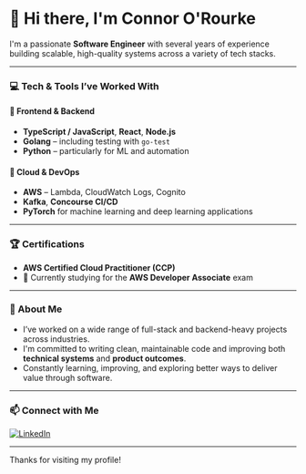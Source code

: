 # 👋 Hi there, I'm Connor O'Rourke

I'm a passionate **Software Engineer** with several years of experience building scalable, high-quality systems across a variety of tech stacks.

---

### 💻 Tech & Tools I’ve Worked With

#### 🔹 Frontend & Backend
- **TypeScript / JavaScript**, **React**, **Node.js**
- **Golang** – including testing with `go-test`
- **Python** – particularly for ML and automation

#### 🔹 Cloud & DevOps
- **AWS** – Lambda, CloudWatch Logs, Cognito
- **Kafka**, **Concourse CI/CD**
- **PyTorch** for machine learning and deep learning applications

---

### 🏆 Certifications
- **AWS Certified Cloud Practitioner (CCP)**
- 📘 Currently studying for the **AWS Developer Associate** exam

---

### 🚀 About Me

- I’ve worked on a wide range of full-stack and backend-heavy projects across industries.
- I'm committed to writing clean, maintainable code and improving both **technical systems** and **product outcomes**.
- Constantly learning, improving, and exploring better ways to deliver value through software.

---

### 📫 Connect with Me

[![LinkedIn](https://img.shields.io/badge/LinkedIn-Connor%20O'Rourke-blue?style=flat-square&logo=linkedin)](https://www.linkedin.com/in/connor-o-rourke-774892151/)

---

Thanks for visiting my profile!
